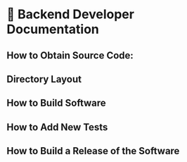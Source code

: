 # 💾 Backend Developer Documentation

## How to Obtain Source Code:

## Directory Layout

## How to Build Software

## How to Add New Tests

## How to Build a Release of the Software
